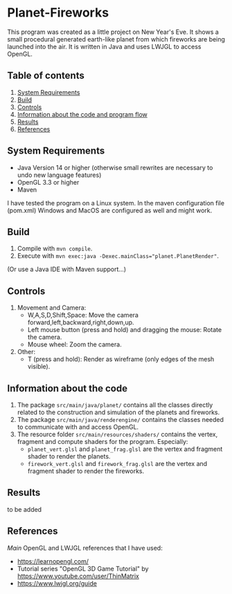 # Planet-Fireworks

This program was created as a little project on New Year's Eve. It shows a small procedural generated earth-like planet from which fireworks are being launched into the air. It is written in Java and uses LWJGL to access OpenGL.

## Table of contents
1. [ System Requirements ](#system)
2. [ Build ](#build)
3. [ Controls ](#controls)
4. [ Information about the code and program flow ](#code)
5. [ Results ](#results)
6. [ References ](#references)

<a name="system"></a>
## System Requirements
- Java Version 14 or higher (otherwise small rewrites are necessary to undo new language features)
- OpenGL 3.3 or higher
- Maven

I have tested the program on a Linux system. In the maven configuration file (pom.xml) Windows and MacOS are configured as well and might work.

<a name="build"></a>
## Build
1. Compile with `mvn compile`.
2. Execute with `mvn exec:java -Dexec.mainClass="planet.PlanetRender"`.

(Or use a Java IDE with Maven support...)

<a name="controls"></a>
## Controls
1. Movement and Camera:
   - W,A,S,D,Shift,Space: Move the camera forward,left,backward,right,down,up.
   - Left mouse button (press and hold) and dragging the mouse: Rotate the camera.
   - Mouse wheel: Zoom the camera.
2. Other:
   - T (press and hold): Render as wireframe (only edges of the mesh visible).

<a name="code"></a>
## Information about the code
1. The package `src/main/java/planet/` contains all the classes directly related to the construction and simulation of the planets and fireworks.
2. The package `src/main/java/renderengine/` contains the classes needed to communicate with and access OpenGL.
3. The resource folder `src/main/resources/shaders/` contains the vertex, fragment and compute shaders for the program. Especially:
   - `planet_vert.glsl` and `planet_frag.glsl` are the vertex and fragment shader to render the planets.
   - `firework_vert.glsl` and `firework_frag.glsl` are the vertex and fragment shader to render the fireworks.

<a name="results"></a>
## Results
to be added

<a name="references"></a>
## References
*Main* OpenGL and LWJGL references that I have used:
- https://learnopengl.com/
- Tutorial series "OpenGL 3D Game Tutorial" by https://www.youtube.com/user/ThinMatrix
- https://www.lwjgl.org/guide
